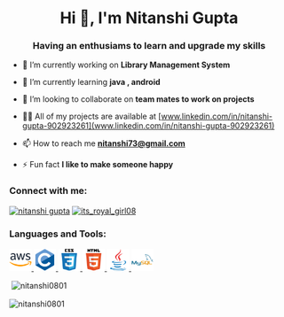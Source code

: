 <h1 align="center">Hi 👋, I'm Nitanshi Gupta</h1>
<h3 align="center">Having an enthusiams to learn and upgrade my skills</h3>

- 🔭 I’m currently working on **Library Management System**

- 🌱 I’m currently learning **java , android**

- 👯 I’m looking to collaborate on **team mates to work on projects**

- 👨‍💻 All of my projects are available at [www.linkedin.com/in/nitanshi-gupta-902923261](www.linkedin.com/in/nitanshi-gupta-902923261)

- 📫 How to reach me **nitanshi73@gmail.com**

- ⚡ Fun fact **I like to make someone happy**

<h3 align="left">Connect with me:</h3>
<p align="left">
<a href="https://linkedin.com/in/nitanshi gupta" target="blank"><img align="center" src="https://raw.githubusercontent.com/rahuldkjain/github-profile-readme-generator/master/src/images/icons/Social/linked-in-alt.svg" alt="nitanshi gupta" height="30" width="40" /></a>
<a href="https://instagram.com/its_royal_girl08" target="blank"><img align="center" src="https://raw.githubusercontent.com/rahuldkjain/github-profile-readme-generator/master/src/images/icons/Social/instagram.svg" alt="its_royal_girl08" height="30" width="40" /></a>
</p>

<h3 align="left">Languages and Tools:</h3>
<p align="left"> <a href="https://aws.amazon.com" target="_blank" rel="noreferrer"> <img src="https://raw.githubusercontent.com/devicons/devicon/master/icons/amazonwebservices/amazonwebservices-original-wordmark.svg" alt="aws" width="40" height="40"/> </a> <a href="https://www.cprogramming.com/" target="_blank" rel="noreferrer"> <img src="https://raw.githubusercontent.com/devicons/devicon/master/icons/c/c-original.svg" alt="c" width="40" height="40"/> </a> <a href="https://www.w3schools.com/css/" target="_blank" rel="noreferrer"> <img src="https://raw.githubusercontent.com/devicons/devicon/master/icons/css3/css3-original-wordmark.svg" alt="css3" width="40" height="40"/> </a> <a href="https://www.w3.org/html/" target="_blank" rel="noreferrer"> <img src="https://raw.githubusercontent.com/devicons/devicon/master/icons/html5/html5-original-wordmark.svg" alt="html5" width="40" height="40"/> </a> <a href="https://www.java.com" target="_blank" rel="noreferrer"> <img src="https://raw.githubusercontent.com/devicons/devicon/master/icons/java/java-original.svg" alt="java" width="40" height="40"/> </a> <a href="https://www.mysql.com/" target="_blank" rel="noreferrer"> <img src="https://raw.githubusercontent.com/devicons/devicon/master/icons/mysql/mysql-original-wordmark.svg" alt="mysql" width="40" height="40"/> </a> </p>

<p>&nbsp;<img align="center" src="https://github-readme-stats.vercel.app/api?username=nitanshi0801&show_icons=true&locale=en" alt="nitanshi0801" /></p>

<p><img align="center" src="https://github-readme-streak-stats.herokuapp.com/?user=nitanshi0801&" alt="nitanshi0801" /></p>

